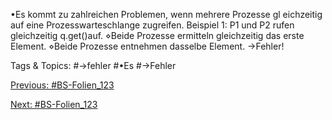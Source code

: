 •Es kommt zu zahlreichen Problemen, wenn mehrere Prozesse gl eichzeitig auf eine Prozesswarteschlange
zugreifen.
Beispiel 1: P1 und P2 rufen gleichzeitig q.get()auf.
⋄Beide Prozesse ermitteln gleichzeitig das erste Element.
⋄Beide Prozesse entnehmen dasselbe Element. →Fehler!

   Tags & Topics:
   #→fehler
   #•Es
   #→Fehler

[Previous: #BS-Folien_123](BS-Folien_123.md)

[Next: #BS-Folien_123](BS-Folien_123.md)